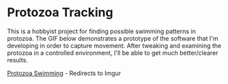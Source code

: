 # Protozoa Tracking
This is a hobbyist project for finding possible swimming patterns in protozoa. The GIF below demonstrates a prototype of the software that I'm developing in order to capture movement. After tweaking and examining the protozoa in a controlled environment, I'll be able to get much better/clearer results.

[Protozoa Swimming](http://imgur.com/otjwITU) - Redirects to Imgur
